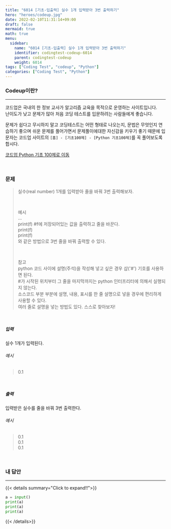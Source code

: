 ```yaml
---
title: "6014 [기초-입출력] 실수 1개 입력받아 3번 출력하기"
hero: "heroes/codeup.jpg"
date: 2022-02-10T11:31:14+09:00
draft: false
mermaid: true
math: true
menu:
  sidebar:
    name: "6014 [기초-입출력] 실수 1개 입력받아 3번 출력하기"
    identifier: codingtest-codeup-6014
    parent: codingtest-codeup
    weight: 6014
tags: ["Coding Test", "codeup", "Python"]
categories: ["Coding Test", "Python"]
---
```


### Codeup이란?
---
코드업은 국내의 한 정보 교사가 알고리즘 교육을 목적으로 운영하는 사이트입니다.\
난이도가 낮고 문제가 많아 처음 코딩 테스트를 입문하려는 사람들에게 좋습니다.

문제가 쉽다고 무시하지 말고 코딩테스트는 어떤 형태로 나오는지, 문법은 무엇인지 연습하기 좋으며 쉬운 문제를 풀어가면서 문제풀이에대한 자신감을 키우기 좋기 때문에 입문자는 코드업 사이트의 `[홈] - [기초100제] - [Python 기초100제]`를 꼭 풀어보도록 합시다.

[코드업 Python 기초 100제로 이동](https://codeup.kr/problemsetsol.php?psid=33)


&nbsp;

### 문제
> 실수(real number) 1개를 입력받아 줄을 바꿔 3번 출력해보자.
> 
> &nbsp;
> 
> 예시\
> ...\
> print(f)  #f에 저장되어있는 값을 출력하고 줄을 바꾼다.\
> print(f)\
> print(f)\
> 와 같은 방법으로 3번 줄을 바꿔 출력할 수 있다.
> 
> &nbsp;
> 
> 참고\
> python 코드 사이에 설명(주석)을 작성해 넣고 싶은 경우 샵('#') 기호를 사용하면 된다.\
> #가 시작된 위치부터 그 줄을 마지막까지는 python 인터프리터에 의해서 실행되지 않는다.\
> 소스코드 부분 부분에 설명, 내용, 표시를 한 줄 설명으로 넣을 경우에 편리하게 사용할 수 있다.\
> 여러 줄로 설명을 넣는 방법도 있다. 스스로 찾아보자!

&nbsp;

##### 입력
실수 1개가 입력된다.
###### 예시
> 0.1

&nbsp;

##### 출력
입력받은 실수를 줄을 바꿔 3번 출력한다.
###### 예시
> 0.1\
> 0.1\
> 0.1

&nbsp;

### 내 답안
---
{{< details summary="Click to expand!!">}}
```python
a = input()
print(a)
print(a)
print(a)
```
{{< /details>}}